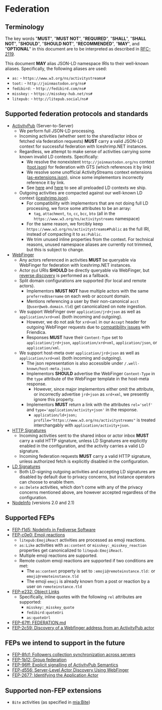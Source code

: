 # Federation

## Terminology

The key words "**MUST**", "**MUST NOT**", "**REQUIRED**", "**SHALL**", "**SHALL NOT**", "**SHOULD**", "**SHOULD NOT**", "**RECOMMENDED**", "**MAY**", and "**OPTIONAL**" in this document are to be interpreted as described in [RFC-2119](https://datatracker.ietf.org/doc/html/rfc2119).

This document **MAY** alias JSON-LD namespace IRIs to their well-known aliases. Specifically, the following aliases are used:
- `as:` - `https://www.w3.org/ns/activitystreams#`
- `toot:` - `http://joinmastodon.org/ns#`
- `fedibird:` - `http://fedibird.com/ns#`
- `misskey:` - `https://misskey-hub.net/ns#`
- `litepub:` - `http://litepub.social/ns#`

## Supported federation protocols and standards

- [ActivityPub](https://www.w3.org/TR/activitypub/) (Server-to-Server)
  - We perform full JSON-LD processing.
  - Incoming activities (whether sent to the shared/actor inbox or fetched via federation requests) **MUST** carry a valid JSON-LD context for successful federation with Iceshrimp.NET instances.
  - Regardless, we attempt to make sense of activities carrying some known invalid LD contexts. Specifically:
    + We resolve the nonexistent `http://joinmastodon.org/ns` context ([toot.json](https://iceshrimp.dev/iceshrimp/Iceshrimp.NET/src/branch/dev/Iceshrimp.Backend/Core/Federation/ActivityStreams/Contexts/toot.json)) for federation with GTS (which references it by link)
    + We resolve some unofficial ActivityStreams context extensions ([as-extensions.json](https://iceshrimp.dev/iceshrimp/Iceshrimp.NET/src/branch/dev/Iceshrimp.Backend/Core/Federation/ActivityStreams/Contexts/as-extensions.json)), since some implementors incorrectly reference it by link.
    + See [here](https://iceshrimp.dev/iceshrimp/Iceshrimp.NET/src/branch/dev/Iceshrimp.Backend/Core/Federation/ActivityStreams/LdHelpers.cs#L16-L24) and [here](https://iceshrimp.dev/iceshrimp/Iceshrimp.NET/src/branch/dev/Iceshrimp.Backend/Core/Federation/ActivityStreams/Contexts) to see all preloaded LD contexts we ship.
  - Outgoing activities are compacted against our well-known LD context ([iceshrimp.json](https://iceshrimp.dev/iceshrimp/Iceshrimp.NET/src/branch/dev/Iceshrimp.Backend/Core/Federation/ActivityStreams/Contexts/iceshrimp.json)).
    + For compatibility with implementors that are not doing full LD processing, we force some attributes to be an array:
      * `tag`, `attachment`, `to`, `cc`, `bcc`, `bto` (all in the `https://www.w3.org/ns/activitystreams` namespace)
    + For the same reason, we forcibly keep `https://www.w3.org/ns/activitystreams#Public` as the full IRI, instead of compacting it to `as:Public`.
    + We trim unused inline properties from the context. For technical reasons, unused namespace aliases are currently not trimmed, but this is subject to change.
- [WebFinger](https://webfinger.net/)
  - Any actors referenced in activities **MUST** be queryable via WebFinger for federation with Iceshrimp.NET instances.
  - Actor `@id` URIs **SHOULD** be directly queryable via WebFinger, but [reverse discovery](https://www.w3.org/community/reports/socialcg/CG-FINAL-apwf-20240608/#reverse-discovery) is performed as a fallback.
  - Split domain configurations are supported (for local and remote actors).
    + Implementors **MUST NOT** have multiple actors with the same `preferredUsername` on each web or account domain.
    + Mentions referencing a user by their non-canonical `acct` (`@user@web.domain.tld`) get canonicalized on note ingestion.
  - We support WebFinger over `application/jrd+json` as well as `application/xrd+xml` (both incoming and outgoing).
    + However, we do not ask for `xrd+xml` in our `Accept` header for outgoing WebFinger requests due to [compatibility issues](https://github.com/friendica/friendica/issues/14370) with Friendica.
    + Responses **MUST** have their `Content-Type` set to `application/jrd+json`, `application/xrd+xml`, `application/json`, or `application/xml`.
  - We support host-meta over `application/jrd+json` as well as `application/xrd+xml` (both incoming and outgoing).
    + The json representation is also accessible under `/.well-known/host-meta.json`.
    + Implementors **SHOULD** advertise the WebFinger `Content-Type` in the `type` attribute of the WebFinger template in the host-meta response.
      * However, since major implementors either omit the attribute, or incorrectly advertise `jrd+json` as `xrd+xml`, we presently ignore this property.
    + Implementors **MUST** return a link with the attributes `rel='self'` and `type='application/activity+json'` in the response.
      * `application/ld+json; profile="https://www.w3.org/ns/activitystreams"` is treated interchangably with `application/activity+json`.
- [HTTP Signatures](https://datatracker.ietf.org/doc/html/draft-cavage-http-signatures)
  - Incoming activities sent to the shared inbox or actor inbox **MUST** carry a valid HTTP signature, unless LD Signatures are explicitly enabled in the configuration, and the activity carries a valid LD signature.
  - Incoming federation requests **MUST** carry a valid HTTP signature, unless authorized fetch is explicitly disabled in the configuration.
- [LD Signatures](https://web.archive.org/web/20170923124140/https://w3c-dvcg.github.io/ld-signatures/)
  + Both LD-signing outgoing activities and accepting LD signatures are disabled by default due to privacy concerns, but instance operators can choose to enable them.
  + `as:Delete` activities, which don't come with any of the privacy concerns mentioned above, are however accepted regardless of the configuration.
- [NodeInfo](https://nodeinfo.diaspora.software/) (versions 2.0 and 2.1)

## Supported FEPs

- [FEP-f1d5: NodeInfo in Fediverse Software](https://codeberg.org/fediverse/fep/src/branch/main/fep/f1d5/fep-f1d5.md)
- [FEP-c0e0: Emoji reactions](https://codeberg.org/fediverse/fep/src/branch/main/fep/c0e0/fep-c0e0.md)
  + `litepub:EmojiReact` activities are processed as emoji reactions.
  + `as:Like` activities with `as:content` or `misskey:_misskey_reaction` properties get canonicalized to `litepub:EmojiReact`.
  + Multiple emoji reactions are supported.
  + Remote custom emoji reactions are supported if two conditions are met:
    * The `as:content` property is set to `:emoji@remoteinstance.tld:` or `emoji@remoteinstance.tld`
    * The emoji `emoji` is already known from a post or reaction by a user on `remoteinstance.tld`
- [FEP-e232: Object Links](https://codeberg.org/fediverse/fep/src/branch/main/fep/e232/fep-e232.md)
    + Specifically, inline quotes with the following `rel` attributes are supported:
        * `misskey:_misskey_quote`
        * `fedibird:quoteUri`
        * `as:quoteUrl`
- [FEP-67ff: FEDERATION.md](https://codeberg.org/fediverse/fep/src/branch/main/fep/67ff/fep-67ff.md)
- [FEP-2c59: Discovery of a Webfinger address from an ActivityPub actor](https://codeberg.org/fediverse/fep/src/branch/main/fep/2c59/fep-2c59.md)

## FEPs we intend to support in the future
- [FEP-8fcf: Followers collection synchronization across servers](https://codeberg.org/fediverse/fep/src/branch/main/fep/8fcf/fep-8fcf.md)
- [FEP-1b12: Group federation](https://codeberg.org/fediverse/fep/src/branch/main/fep/1b12/fep-1b12.md)
- [FEP-96ff: Explicit signalling of ActivityPub Semantics](https://codeberg.org/fediverse/fep/src/branch/main/fep/96ff/fep-96ff.md)
- [FEP-d556: Server-Level Actor Discovery Using WebFinger](https://codeberg.org/fediverse/fep/src/branch/main/fep/d556/fep-d556.md)
- [FEP-2677: Identifying the Application Actor](https://codeberg.org/fediverse/fep/src/branch/main/fep/2677/fep-2677.md)

## Supported non-FEP extensions
- `Bite` activities (as specified in [mia:Bite](https://ns.mia.jetzt/as/#Bite))

